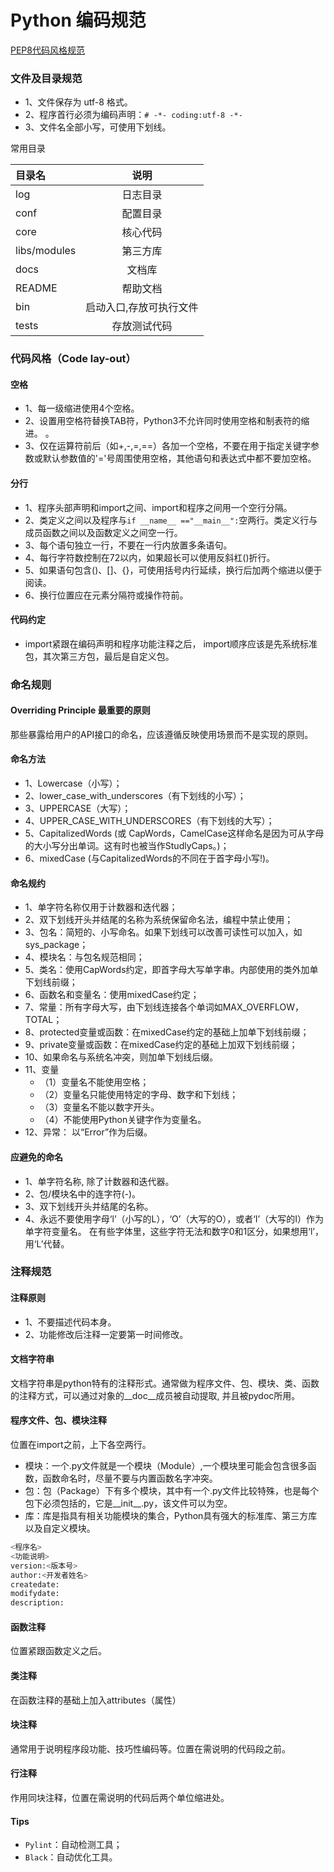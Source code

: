# Python 编码规范
[PEP8代码风格规范](https://www.python.org/dev/peps/pep-0008)
### 文件及目录规范
- 1、文件保存为 utf-8 格式。
- 2、程序首行必须为编码声明：`# -*- coding:utf-8 -*-`
- 3、文件名全部小写，可使用下划线。  

常用目录  

| 目录名 | 	说明 | 
| :---         |     :---:      |
| log | 日志目录 |
| conf | 配置目录 |
| core | 核心代码 |
| libs/modules | 第三方库 |
| docs | 文档库 |
| README | 帮助文档 |
| bin | 启动入口,存放可执行文件 |
| tests | 存放测试代码 |

###  代码风格（Code lay-out）
#### 空格
- 1、每一级缩进使用4个空格。
- 2、设置用空格符替换TAB符，Python3不允许同时使用空格和制表符的缩进。 。
- 3、仅在运算符前后（如+,-,=,==）各加一个空格，不要在用于指定关键字参数或默认参数值的'='号周围使用空格，其他语句和表达式中都不要加空格。

#### 分行
- 1、程序头部声明和import之间、import和程序之间用一个空行分隔。
- 2、类定义之间以及程序与`if __name__ =="__main__":`空两行。类定义行与成员函数之间以及函数定义之间空一行。
- 3、每个语句独立一行，不要在一行内放置多条语句。
- 4、每行字符数控制在72以内，如果超长可以使用反斜杠(\)折行。
- 5、如果语句包含()、[]、{}，可使用括号内行延续，换行后加两个缩进以便于阅读。
- 6、换行位置应在元素分隔符或操作符前。

#### 代码约定
- import紧跟在编码声明和程序功能注释之后， import顺序应该是先系统标准包，其次第三方包，最后是自定义包。

### 命名规则
#### Overriding Principle 最重要的原则
那些暴露给用户的API接口的命名，应该遵循反映使用场景而不是实现的原则。
#### 命名方法
- 1、Lowercase（小写）；    
- 2、lower_case_with_underscores（有下划线的小写）；    
- 3、UPPERCASE（大写）；
- 4、UPPER_CASE_WITH_UNDERSCORES（有下划线的大写）；    
- 5、CapitalizedWords (或 CapWords，CamelCase这样命名是因为可从字母的大小写分出单词。这有时也被当作StudlyCaps。)；
- 6、mixedCase (与CapitalizedWords的不同在于首字母小写!)。

#### 命名规约
- 1、单字符名称仅用于计数器和迭代器；
- 2、双下划线开头并结尾的名称为系统保留命名法，编程中禁止使用；
- 3、包名：简短的、小写命名。如果下划线可以改善可读性可以加入，如sys_package；
- 4、模块名：与包名规范相同；
- 5、类名：使用CapWords约定，即首字母大写单字串。内部使用的类外加单下划线前缀；
- 6、函数名和变量名：使用mixedCase约定；
- 7、常量：所有字母大写，由下划线连接各个单词如MAX_OVERFLOW，TOTAL；
- 8、protected变量或函数：在mixedCase约定的基础上加单下划线前缀；
- 9、private变量或函数：在mixedCase约定的基础上加双下划线前缀；
- 10、如果命名与系统名冲突，则加单下划线后缀。     
- 11、变量  
    - （1）变量名不能使用空格；
    - （2）变量名只能使用特定的字母、数字和下划线；
    - （3）变量名不能以数字开头。
    - （4）不能使用Python关键字作为变量名。
- 12、异常： 以“Error”作为后缀。

#### 应避免的命名
- 1、单字符名称, 除了计数器和迭代器。
- 2、包/模块名中的连字符(-)。
- 3、双下划线开头并结尾的名称。
- 4、永远不要使用字母‘l’（小写的L），‘O’（大写的O），或者‘I’（大写的I）作为单字符变量名。 
    在有些字体里，这些字符无法和数字0和1区分，如果想用‘l’，用‘L’代替。

### 注释规范
#### 注释原则
- 1、不要描述代码本身。
- 2、功能修改后注释一定要第一时间修改。

#### 文档字符串
文档字符串是python特有的注释形式。通常做为程序文件、包、模块、类、函数的注释方式，可以通过对象的__doc__成员被自动提取, 并且被pydoc所用。

#### 程序文件、包、模块注释
位置在import之前，上下各空两行。
- 模块：一个.py文件就是一个模块（Module）,一个模块里可能会包含很多函数，函数命名时，尽量不要与内置函数名字冲突。
- 包：包（Package）下有多个模块，其中有一个.py文件比较特殊，也是每个包下必须包括的，它是__init__.py，该文件可以为空。
- 库：库是指具有相关功能模块的集合，Python具有强大的标准库、第三方库以及自定义模块。
```Python
<程序名>
<功能说明>
version:<版本号>
author:<开发者姓名>
createdate:
modifydate:
description:
```

#### 函数注释
位置紧跟函数定义之后。

#### 类注释
在函数注释的基础上加入attributes（属性）

#### 块注释
通常用于说明程序段功能、技巧性编码等。位置在需说明的代码段之前。

#### 行注释
作用同块注释，位置在需说明的代码后两个单位缩进处。

#### Tips
* `Pylint`：自动检测工具；
* `Black`：自动优化工具。